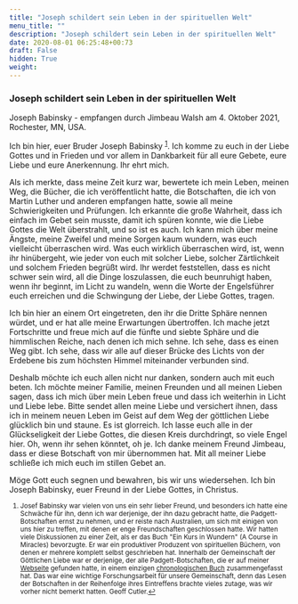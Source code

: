 ```yaml
---
title: "Joseph schildert sein Leben in der spirituellen Welt"
menu_title: ""
description: "Joseph schildert sein Leben in der spirituellen Welt"
date: 2020-08-01 06:25:48+00:73
draft: False
hidden: True
weight:
---
```

### Joseph schildert sein Leben in der spirituellen Welt

Joseph Babinsky - empfangen durch Jimbeau Walsh am 4. Oktober 2021, Rochester, MN, USA.

Ich bin hier, euer Bruder Joseph Babinsky <sup id="a1">[1](#f1)</sup>. Ich komme zu euch in der Liebe Gottes und in Frieden und vor allem in Dankbarkeit für all eure Gebete, eure Liebe und eure Anerkennung. Ihr ehrt mich.

Als ich merkte, dass meine Zeit kurz war, bewertete ich mein Leben, meinen Weg, die Bücher, die ich veröffentlicht hatte, die Botschaften, die ich von Martin Luther und anderen empfangen hatte, sowie all meine Schwierigkeiten und Prüfungen. Ich erkannte die große Wahrheit, dass ich einfach im Gebet sein musste, damit ich spüren konnte, wie die Liebe Gottes die Welt überstrahlt, und so ist es auch. Ich kann mich über meine Ängste, meine Zweifel und meine Sorgen kaum wundern, was euch vielleicht überraschen wird. Was euch wirklich überraschen wird, ist, wenn ihr hinübergeht, wie jeder von euch mit solcher Liebe, solcher Zärtlichkeit und solchem Frieden begrüßt wird. Ihr werdet feststellen, dass es nicht schwer sein wird, all die Dinge loszulassen, die euch beunruhigt haben, wenn ihr beginnt, im Licht zu wandeln, wenn die Worte der Engelsführer euch erreichen und die Schwingung der Liebe, der Liebe Gottes, tragen.

Ich bin hier an einem Ort eingetreten, den ihr die Dritte Sphäre nennen würdet, und er hat alle meine Erwartungen übertroffen. Ich mache jetzt Fortschritte und freue mich auf die fünfte und siebte Sphäre und die himmlischen Reiche, nach denen ich mich sehne. Ich sehe, dass es einen Weg gibt. Ich sehe, dass wir alle auf dieser Brücke des Lichts von der Erdebene bis zum höchsten Himmel miteinander verbunden sind.

Deshalb möchte ich euch allen nicht nur danken, sondern auch mit euch beten. Ich möchte meiner Familie, meinen Freunden und all meinen Lieben sagen, dass ich mich über mein Leben freue und dass ich weiterhin in Licht und Liebe lebe. Bitte sendet allen meine Liebe und versichert ihnen, dass ich in meinem neuen Leben im Geist auf dem Weg der göttlichen Liebe glücklich bin und staune. Es ist glorreich. Ich lasse euch alle in der Glückseligkeit der Liebe Gottes, die diesen Kreis durchdringt, so viele Engel hier. Oh, wenn ihr sehen könntet, oh je. Ich danke meinem Freund Jimbeau, dass er diese Botschaft von mir übernommen hat. Mit all meiner Liebe schließe ich mich euch im stillen Gebet an.

Möge Gott euch segnen und bewahren, bis wir uns wiedersehen. Ich bin Joseph Babinsky, euer Freund in der Liebe Gottes, in Christus.
<small>

1. <large id="f1"> Josef Babinsky war vielen von uns ein sehr lieber Freund, und besonders ich hatte eine Schwäche für ihn, denn ich war derjenige, der ihn dazu gebracht hatte, die Padgett-Botschaften ernst zu nehmen, und er reiste nach Australien, um sich mit einigen von uns hier zu treffen, mit denen er enge Freundschaften geschlossen hatte. Wir hatten viele Diskussionen zu einer Zeit, als er das Buch "Ein Kurs in Wundern" (A Course in Miracles) bevorzugte. Er war ein produktiver Produzent von spirituellen Büchern, von denen er mehrere komplett selbst geschrieben hat. Innerhalb der Gemeinschaft der Göttlichen Liebe war er derjenige, der alle Padgett-Botschaften, die er auf meiner [Webseite](https://www.new-birth.net) gefunden hatte, in einem einzigen [chronologischen Buch](/padgett-botschaften/auszuege-aus-dem-gesamtwerk-der-padgett-botschaften/) zusammengefasst hat. Das war eine wichtige Forschungsarbeit für unsere Gemeinschaft, denn das Lesen der Botschaften in der Reihenfolge ihres Eintreffens brachte vieles zutage, was wir vorher nicht bemerkt hatten. Geoff Cutler.[↩](#a1)
